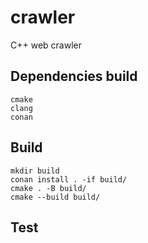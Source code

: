 # crawler

C++ web crawler

## Dependencies build
```
cmake
clang
conan
```

## Build
```
mkdir build
conan install . -if build/
cmake . -B build/
cmake --build build/
```

## Test

